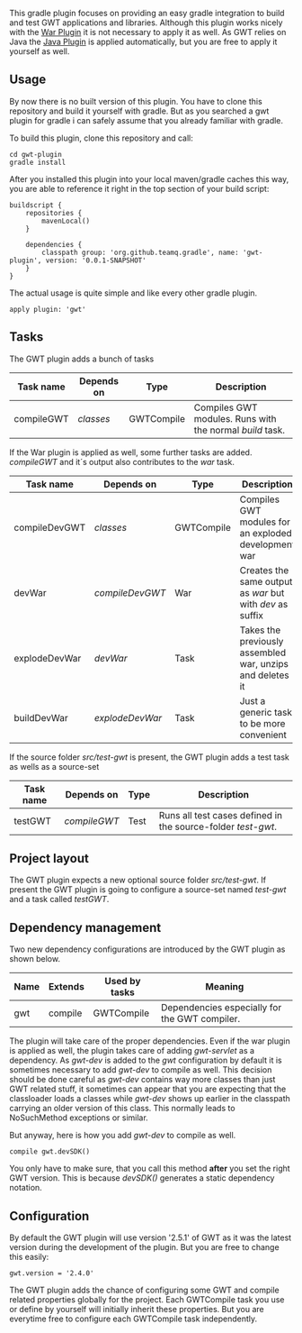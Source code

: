 This gradle plugin focuses on providing an easy gradle integration to build and test GWT applications and libraries.
Although this plugin works nicely with the [War Plugin](http://www.gradle.org/docs/current/userguide/war_plugin.html) it is
not necessary to apply it as well. As GWT relies on Java the [Java Plugin](http://www.gradle.org/docs/current/userguide/java_plugin.html)
is applied automatically, but you are free to apply it yourself as well.

## Usage

By now there is no built version of this plugin. You have to clone this repository and build it yourself with gradle.
But as you searched a gwt plugin for gradle i can safely assume that you already familiar with gradle.

To build this plugin, clone this repository and call:

	cd gwt-plugin
	gradle install
	
After you installed this plugin into your local maven/gradle caches this way, you are able to reference it right in the top
section of your build script:

	buildscript {
		repositories {
			mavenLocal()
		}
		
		dependencies {
			classpath group: 'org.github.teamq.gradle', name: 'gwt-plugin', version: '0.0.1-SNAPSHOT'
		}
	}

The actual usage is quite simple and like every other gradle plugin.

	apply plugin: 'gwt'

## Tasks

The GWT plugin adds a bunch of tasks

| Task name     | Depends on           | Type       | Description                                               |
| ------------- | -------------------- | ---------- | --------------------------------------------------------- |
| compileGWT    | *classes*            | GWTCompile | Compiles GWT modules. Runs with the normal *build* task.  |

If the War plugin is applied as well, some further tasks are added. *compileGWT* and it´s output also contributes to the *war* task.

| Task name     | Depends on           | Type       | Description                                               |
| ------------- | -------------------- | ---------- | --------------------------------------------------------- |
| compileDevGWT | *classes*            | GWTCompile | Compiles GWT modules for an exploded development war      |
| devWar        | *compileDevGWT*      | War        | Creates the same output as *war* but with *dev* as suffix |
| explodeDevWar | *devWar*             | Task       | Takes the previously assembled war, unzips and deletes it |
| buildDevWar   | *explodeDevWar*      | Task       | Just a generic task to be more convenient                 |

If the source folder *src/test-gwt* is present, the GWT plugin adds a test task as wells as a source-set

| Task name     | Depends on           | Type       | Description                                                  |
| ------------- | -------------------- | ---------- | ------------------------------------------------------------ |
| testGWT       | *compileGWT*         | Test       | Runs all test cases defined in the source-folder *test-gwt*. |

## Project layout

The GWT plugin expects a new optional source folder *src/test-gwt*. If present the GWT plugin is going to configure a source-set named *test-gwt*
and a task called *testGWT*.

## Dependency management

Two new dependency configurations are introduced by the GWT plugin as shown below.

| Name          | Extends              | Used by tasks | Meaning                                       |
| ------------- | -------------------- | ------------- | --------------------------------------------- |
| gwt           | compile              | GWTCompile    | Dependencies especially for the GWT compiler. |

The plugin will take care of the proper dependencies. Even if the war plugin is applied as well, the plugin takes care of
adding *gwt-servlet* as a dependency. As *gwt-dev* is added to the *gwt* configuration by default it is sometimes
necessary to add *gwt-dev* to compile as well. This decision should be done careful as *gwt-dev* contains way more
classes than just GWT related stuff, it sometimes can appear that you are expecting that the classloader loads a classes
while *gwt-dev* shows up earlier in the classpath carrying an older version of this class. This normally leads to
NoSuchMethod exceptions or similar.

But anyway, here is how you add *gwt-dev* to compile as well.

	compile gwt.devSDK()

You only have to make sure, that you call this method **after** you set the right GWT version. This is because *devSDK()*
generates a static dependency notation.

## Configuration

By default the GWT plugin will use version '2.5.1' of GWT as it was the latest version during the development of the plugin.
But you are free to change this easily:

	gwt.version = '2.4.0'

The GWT plugin adds the chance of configuring some GWT and compile related properties globally for the project.
Each GWTCompile task you use or define by yourself will initially inherit these properties. But you are everytime
free to configure each GWTCompile task independently.